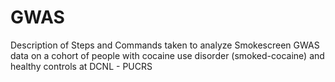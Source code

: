 # GWAS
Description of Steps and Commands taken to analyze Smokescreen GWAS data on a cohort of people with cocaine use disorder (smoked-cocaine) and healthy controls at DCNL - PUCRS

